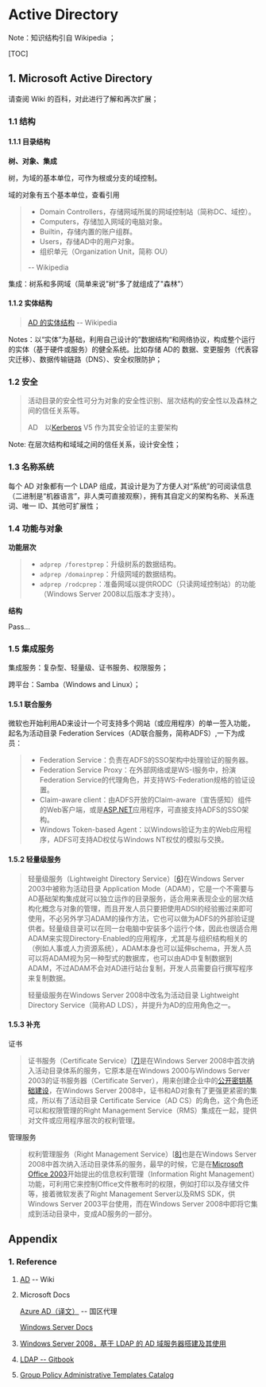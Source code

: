 # Active Directory

Note：知识结构引自 Wikipedia ；

[TOC]

## 1. Microsoft Active Directory

请查阅 Wiki 的百科，对此进行了解和再次扩展；

### 1.1 结构

#### 1.1.1 目录结构

**树、对象、集成**

树，为域的基本单位，可作为根或分支的域控制。

域的对象有五个基本单位，查看引用

> - Domain Controllers，存储网域所属的网域控制站（简称DC、域控）。
> - Computers，存储加入网域的电脑对象。
> - Builtin，存储内置的账户组群。
> - Users，存储AD中的用户对象。
> - 组织单元（Organization Unit，简称 OU）
>
> -- Wikipedia

集成：树系和多网域（简单来说”树“多了就组成了"森林”）

#### 1.1.2 实体结构

> [AD 的实体结构](https://zh.wikipedia.org/wiki/Active_Directory#實體結構)	-- Wikipedia

Notes：以“实体”为基础，利用自己设计的”数据结构“和网络协议，构成整个运行的实体（基于硬件或服务）的健全系统。比如存储 AD的 数据、变更服务（代表容灾迁移）、数据传输链路（DNS）、安全权限防护；

### 1.2 安全

> 活动目录的安全性可分为对象的安全性识别、层次结构的安全性以及森林之间的信任关系等。
>
> AD　以[Kerberos](https://zh.wikipedia.org/wiki/Kerberos) V5 作为其安全验证的主要架构

Note: 在层次结构和域域之间的信任关系，设计安全性；

### 1.3 名称系统

每个 AD 对象都有一个 LDAP 组成，其设计是为了方便人对“系统”的可阅读信息（二进制是“机器语言”，非人类可直接观察），拥有其自定义的架构名称、关系连词、唯一 ID、其他可扩展性；

### 1.4 功能与对象

**功能层次**

> - `adprep /forestprep`：升级树系的数据结构。
> - `adprep /domainprep`：升级网域的数据结构。
> - `adprep /rodcprep`：准备网域以提供RODC（只读网域控制站）的功能（Windows Server 2008以后版本才支持）。

**结构**

Pass...

### 1.5 集成服务

集成服务：复杂型、轻量级、证书服务、权限服务；

跨平台：Samba（Windows and Linux）；

#### 1.5.1 联合服务

微软也开始利用AD来设计一个可支持多个网站（或应用程序）的单一签入功能，起名为活动目录 Federation Services（AD联合服务，简称ADFS）,一下为成员：

> - Federation Service：负责在ADFS的SSO架构中处理验证的服务器。
> - Federation Service Proxy：在外部网络或是WS-I服务中，扮演Federation Service的代理角色，并支持WS-Federation规格的验证设置。
> - Claim-aware client：由ADFS开放的Claim-aware（宣告感知）组件的Web客户端，或是[ASP.NET](https://zh.wikipedia.org/wiki/ASP.NET)应用程序，可直接支持ADFS的SSO架构。
> - Windows Token-based Agent：以Windows验证为主的Web应用程序，ADFS可支持AD权仗与Windows NT权仗的模拟与交换。

#### 1.5.2 轻量级服务

> 轻量级服务（Lightweight Directory Service）[[6\]](https://zh.wikipedia.org/wiki/Active_Directory#cite_note-6)在Windows Server 2003中被称为活动目录 Application Mode（ADAM），它是一个不需要与AD基础架构集成就可以独立运作的目录服务，适合用来表现企业的层次结构化概念与对象的管理，而且开发人员只要把使用ADSI的经验搬过来即可使用，不必另外学习ADAM的操作方法，它也可以做为ADFS的外部验证提供者。轻量级目录可以在同一台电脑中安装多个运行个体，因此也很适合用ADAM来实现Directory-Enabled的应用程序，尤其是与组织结构相关的（例如人事或人力资源系统），ADAM本身也可以延伸schema，开发人员可以将ADAM视为另一种型式的数据库，也可以由AD中复制数据到ADAM，不过ADAM不会对AD进行站台复制，开发人员需要自行撰写程序来复制数据。
>
> 轻量级服务在Windows Server 2008中改名为活动目录 Lightweight Directory Service（简称AD LDS），并提升为AD的应用角色之一。

#### 1.5.3 补充

证书

> 证书服务（Certificate Service）[[7\]](https://zh.wikipedia.org/wiki/Active_Directory#cite_note-7)是在Windows Server 2008中首次纳入活动目录体系的服务，它原本是在Windows 2000与Windows Server 2003的证书服务器（Certificate Server），用来创建企业中的[公开密钥基础建设](https://zh.wikipedia.org/wiki/公開金鑰基礎建設)，在Windows Server 2008中，证书和AD对象有了更强更紧密的集成，所以有了活动目录 Certificate Service（AD CS）的角色，这个角色还可以和权限管理的Right Management Service（RMS）集成在一起，提供对文件或应用程序层次的权利管理。

管理服务

> 权利管理服务（Right Management Service）[[8\]](https://zh.wikipedia.org/wiki/Active_Directory#cite_note-8)也是在Windows Server 2008中首次纳入活动目录体系的服务，最早的时候，它是在[Microsoft Office 2003](https://zh.wikipedia.org/wiki/Microsoft_Office)开始提出的信息权利管理（Information Right Management）功能，可利用它来控制Office文件散布时的权限，例如打印以及存储文件等，接着微软发表了Right Management Server以及RMS SDK，供Windows Server 2003平台使用，而在Windows Server 2008中即将它集成到活动目录中，变成AD服务的一部分。



## Appendix

### 1. Reference

1. [AD](https://zh.wikipedia.org/wiki/Active_Directory)  -- Wiki

2. Microsoft Docs

   [Azure AD（译文）](http://docs.azure.cn/)  -- 国区代理

   [Windows Server Docs](https://docs.microsoft.com/zh-cn/windows-server/)

3. [Windows Server 2008，基于 LDAP 的 AD 域服务器搭建及其使用 ](https://www.cnblogs.com/cnjavahome/p/9029665.html)

4. [LDAP -- Gitbook](https://daiker.gitbook.io/windows-protocol/ldap-pian/8)

5. [Group Policy Administrative Templates Catalog](https://getadmx.com/)

